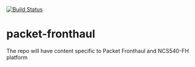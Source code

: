 [![Build Status](https://travis-ci.org/xrdocs/packet-fronthaul.svg?branch=gh-pages)](https://travis-ci.org/xrdocs/programmability)

# packet-fronthaul
The repo will have content specific to Packet Fronthaul and NCS540-FH platform

